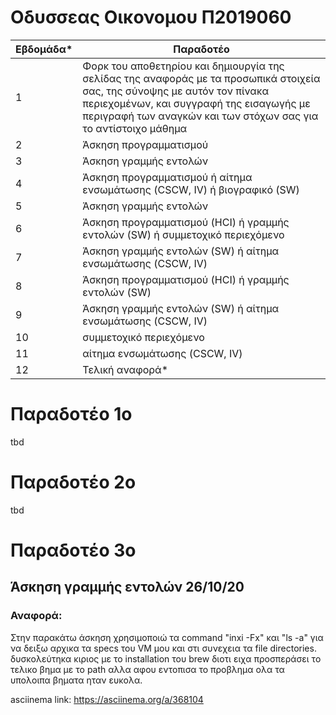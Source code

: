 # Οδυσσεας Οικονομου Π2019060

| Εβδομάδα* | Παραδοτέο |
| --- | --- |
| 1 | Φορκ του αποθετηρίου και δημιουργία της σελίδας της αναφοράς με τα προσωπικά στοιχεία σας, της σύνοψης με αυτόν τον πίνακα περιεχομένων, και συγγραφή της εισαγωγής με περιγραφή των αναγκών και των στόχων σας για το αντίστοιχο μάθημα |
| 2 | Άσκηση προγραμματισμού |
| 3 | Άσκηση γραμμής εντολών |
| 4 | Άσκηση προγραμματισμού ή αίτημα ενσωμάτωσης (CSCW, IV) ή βιογραφικό  (SW) |
| 5 | Άσκηση γραμμής εντολών |
| 6 | Άσκηση προγραμματισμού (HCI) ή γραμμής εντολών (SW) ή συμμετοχικό περιεχόμενο |
| 7 | Άσκηση γραμμής εντολών (SW) ή αίτημα ενσωμάτωσης (CSCW, IV) |
| 8 | Άσκηση προγραμματισμού (HCI) ή γραμμής εντολών (SW) |
| 9 | Άσκηση γραμμής εντολών (SW) ή αίτημα ενσωμάτωσης (CSCW, IV) |
| 10 | συμμετοχικό περιεχόμενο |
| 11 | αίτημα ενσωμάτωσης (CSCW, IV) |
| 12 | Τελική αναφορά* |

# Παραδοτέο 1ο
tbd
# Παραδοτέο 2ο
tbd
# Παραδοτέο 3ο
## Άσκηση γραμμής εντολών 26/10/20

### Αναφορά: 
Στην παρακάτω άσκηση χρησιμοποιώ τα command "inxi -Fx" και "ls -a" για να δειξω αρχικα τα specs του VM μου και στι συνεχεια τα file directories.
δυσκολεύτηκα κιριος με το installation του brew διοτι ειχα προσπεράσει το τελικο βημα με το path αλλα αφου εντοπισα το προβλημα ολα τα υπολοιπα βηματα ηταν ευκολα.

asciinema link: https://asciinema.org/a/368104
